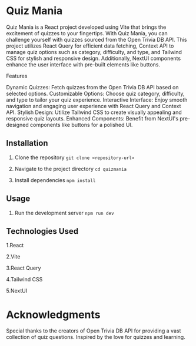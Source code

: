 # Quiz Mania

Quiz Mania is a React project developed using Vite that brings the excitement of quizzes to your fingertips. With Quiz Mania, you can challenge yourself with quizzes sourced from the Open Trivia DB API. This project utilizes React Query for efficient data fetching, Context API to manage quiz options such as category, difficulty, and type, and Tailwind CSS for stylish and responsive design. Additionally, NextUI components enhance the user interface with pre-built elements like buttons.

Features

Dynamic Quizzes: Fetch quizzes from the Open Trivia DB API based on selected options.
Customizable Options: Choose quiz category, difficulty, and type to tailor your quiz experience.
Interactive Interface: Enjoy smooth navigation and engaging user experience with React Query and Context API.
Stylish Design: Utilize Tailwind CSS to create visually appealing and responsive quiz layouts.
Enhanced Components: Benefit from NextUI's pre-designed components like buttons for a polished UI.

## Installation


1. Clone the repository ``git clone <repository-url>``

2. Navigate to the project directory ``cd quizmania``

3. Install dependencies ``npm install``

## Usage

1. Run the development server ``npm run dev``

## Technologies Used

1.React

2.Vite

3.React Query

4.Tailwind CSS

5.NextUI

# Acknowledgments

Special thanks to the creators of Open Trivia DB API for providing a vast collection of quiz questions.
Inspired by the love for quizzes and learning.
